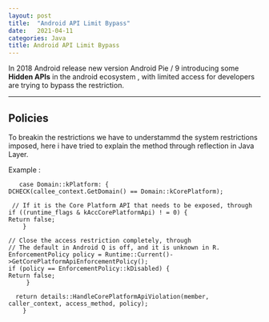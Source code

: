 ```yaml
---
layout: post
title:  "Android API Limit Bypass"
date:   2021-04-11
categories: Java
title: Android API Limit Bypass
---
```


In 2018 Android release new version Android Pie / 9 introducing some **Hidden APIs** in the android ecosystem , with limited access for developers are trying to bypass the restriction.

---
[](#header-1)**Policies**
---

To breakin the restrictions we have to understammd the system restrictions imposed, here i have tried to explain the method through reflection in Java Layer. 

Example :

       case Domain::kPlatform: {
    DCHECK(callee_context.GetDomain() == Domain::kCorePlatform);

     // If it is the Core Platform API that needs to be exposed, through
    if ((runtime_flags & kAccCorePlatformApi) ! = 0) {
    Return false;
        }

    // Close the access restriction completely, through
    // The default in Android Q is off, and it is unknown in R.
    EnforcementPolicy policy = Runtime::Current()->GetCorePlatformApiEnforcementPolicy();
    if (policy == EnforcementPolicy::kDisabled) {
    Return false;
         }

      return details::HandleCorePlatformApiViolation(member, caller_context, access_method, policy);
        }
